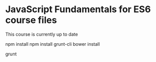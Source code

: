 JavaScript Fundamentals for ES6 course files
==========================

This course is currently up to date


npm install
npm install grunt-cli
bower install

grunt


